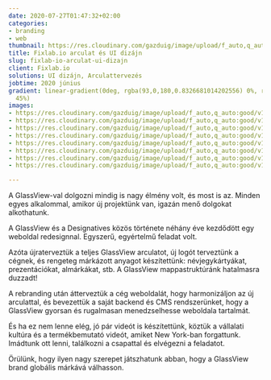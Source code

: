 ```yaml
---
date: 2020-07-27T01:47:32+02:00
categories:
- branding
- web
thumbnail: https://res.cloudinary.com/gazduig/image/upload/f_auto,q_auto:good/v1595812706/cms/fixlab_kesz_adoqdi.png
title: Fixlab.io arculat és UI dizájn
slug: fixlab-io-arculat-ui-dizajn
client: Fixlab.io
solutions: UI dizájn, Arculattervezés
jobtime: 2020 június
gradient: linear-gradient(0deg, rgba(93,0,180,0.8326681014202556) 0%, rgba(53,149,130,0)
  45%)
images:
- https://res.cloudinary.com/gazduig/image/upload/f_auto,q_auto:good/v1595807346/cms/Frame_13_sgon4b.webp
- https://res.cloudinary.com/gazduig/image/upload/f_auto,q_auto:good/v1595807346/cms/Frame_12_ijryeg.webp
- https://res.cloudinary.com/gazduig/image/upload/f_auto,q_auto:good/v1595807345/cms/Frame_11_vg44ah.webp
- https://res.cloudinary.com/gazduig/image/upload/f_auto,q_auto:good/v1595807348/cms/Frame_7_w0eyr0.webp
- https://res.cloudinary.com/gazduig/image/upload/f_auto,q_auto:good/v1595807348/cms/Frame_6_ceiche.webp
- https://res.cloudinary.com/gazduig/image/upload/f_auto,q_auto:good/v1595807348/cms/Frame_10_o5osld.webp
- https://res.cloudinary.com/gazduig/image/upload/f_auto,q_auto:good/v1595807347/cms/Frame_9_dfbfyn.webp
- https://res.cloudinary.com/gazduig/image/upload/f_auto,q_auto:good/v1595807347/cms/Frame_8_syzfdw.webp

---
```

A GlassView-val dolgozni mindig is nagy élmény volt, és most is az. Minden egyes alkalommal, amikor új projektünk van, igazán menő dolgokat alkothatunk.

A GlassView és a Designatives közös története néhány éve kezdődött egy weboldal redesignnal. Egyszerű, egyértelmű feladat volt.

Azóta újraterveztük a teljes GlassView arculatot, új logót terveztünk a cégnek, és rengeteg márkázott anyagot készítettünk: névjegykártyákat, prezentációkat, almárkákat, stb. A GlassView mappastruktúránk hatalmasra duzzadt!

A rebranding után átterveztük a cég weboldalát, hogy harmonizáljon az új arculattal, és bevezettük a saját backend és CMS rendszerünket, hogy a GlassView gyorsan és rugalmasan menedzselhesse weboldala tartalmát.

És ha ez nem lenne elég, jó pár videót is készítettünk, köztük a vállalati kultúra és a termékbemutató videót, amiket New York-ban forgattunk. Imádtunk ott lenni, találkozni a csapattal és elvégezni a feladatot.

Örülünk, hogy ilyen nagy szerepet játszhatunk abban, hogy a GlassView brand globális márkává válhasson.